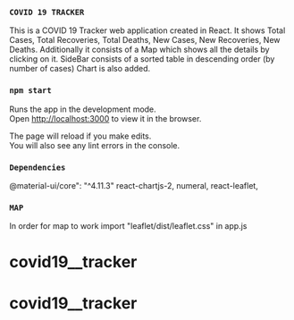 ### `COVID 19 TRACKER`
This is a COVID 19 Tracker web application created in React. It shows Total Cases, Total Recoveries, Total Deaths, New Cases, New Recoveries, New Deaths.
Additionally it consists of a Map which shows all the details by clicking on it.
SideBar consists of a sorted table in descending order (by number of cases)
Chart is also added.

### `npm start`

Runs the app in the development mode.\
Open [http://localhost:3000](http://localhost:3000) to view it in the browser.

The page will reload if you make edits.\
You will also see any lint errors in the console.

### `Dependencies`

@material-ui/core": "^4.11.3"
react-chartjs-2,
numeral,
react-leaflet,

### `MAP`

In order for map to work import "leaflet/dist/leaflet.css" in app.js
# covid19__tracker

# covid19__tracker

